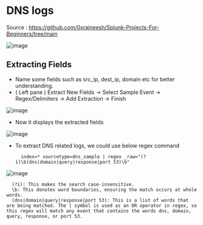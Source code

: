 # DNS logs

Source : https://github.com/0xrajneesh/Splunk-Projects-For-Beginners/tree/main

![image](https://github.com/user-attachments/assets/ed28ecce-804d-4c05-9edc-9ea3c197a772)

## Extracting Fields

* Name some fields such as src_ip, dest_ip, domain etc for better understanding.
* ( Left pane ) Extract New Fields -> Select Sample Event -> Regex/Delimiters -> Add Extraction -> Finish

![image](https://github.com/user-attachments/assets/a870fd26-3f96-4d8b-91c4-6d2ab2c3aae7)

* Now it displays the extracted fields

![image](https://github.com/user-attachments/assets/96190d8b-8362-49d2-b319-39e2798aacb5)

* To extract DNS related logs, we could use below regex command

        index=* sourcetype=dns_sample | regex _raw="(?i)\b(dns|domain|query|response|port 53)\b"

![image](https://github.com/user-attachments/assets/442468b2-d9ee-41f8-9942-73e6b2f7e6db)

      (?i): This makes the search case-insensitive.
      \b: This denotes word boundaries, ensuring the match occurs at whole words.
      (dns|domain|query|response|port 53): This is a list of words that are being matched. The | symbol is used as an OR operator in regex, so this regex will match any event that contains the words dns, domain, query, response, or port 53.

